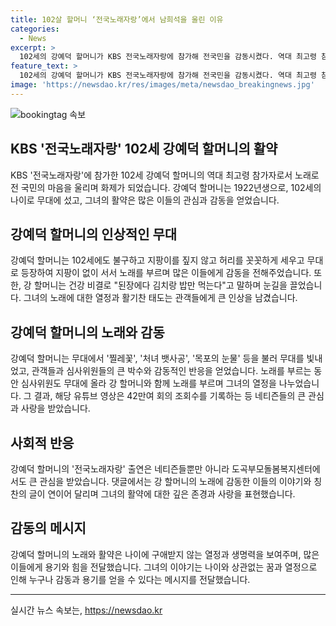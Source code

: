 ```yaml
---
title: 102살 할머니 ‘전국노래자랑’에서 남희석을 울린 이유
categories:
  - News
excerpt: >
  102세의 강예덕 할머니가 KBS 전국노래자랑에 참가해 전국민을 감동시켰다. 역대 최고령 참가자로 무대에 선 강 할머니의 감동적인 모습이 유튜브를 통해 화제가 되었다. 남희석 MC의 감동적인 소감과 함께, 강 할머니의 헌신적인 무대와 관객들의 반응은 네티즌으로부터 큰 주목을 받았다. 강 할머니의 강렬한 매력과 노래실력에 대한 동경과 존경의 목소리가 온라인 커뮤니티에 홍수처럼 이어졌다. 남희석의 페이스북에는 강 할머니의 유튜브 출연 영상과 함께 많은 사랑과 응원의 댓글이 달리는 등 큰 관심이 집중되고 있다.
feature_text: >
  102세의 강예덕 할머니가 KBS 전국노래자랑에 참가해 전국민을 감동시켰다. 역대 최고령 참가자로 무대에 선 강 할머니의 감동적인 모습이 유튜브를 통해 화제가 되었다. 남희석 MC의 감동적인 소감과 함께, 강 할머니의 헌신적인 무대와 관객들의 반응은 네티즌으로부터 큰 주목을 받았다. 강 할머니의 강렬한 매력과 노래실력에 대한 동경과 존경의 목소리가 온라인 커뮤니티에 홍수처럼 이어졌다. 남희석의 페이스북에는 강 할머니의 유튜브 출연 영상과 함께 많은 사랑과 응원의 댓글이 달리는 등 큰 관심이 집중되고 있다.
image: 'https://newsdao.kr/res/images/meta/newsdao_breakingnews.jpg'
---
```


<p><img src="https://newsdao.kr/res/images/meta/newsdao_breakingnews.jpg" alt="bookingtag 속보" /></p>

<h2 data-ke-size="size26">KBS '전국노래자랑' 102세 강예덕 할머니의 활약</h2>

<p data-ke-size="size16">KBS '전국노래자랑'에 참가한 102세 강예덕 할머니의 역대 최고령 참가자로서 노래로 전 국민의 마음을 울리며 화제가 되었습니다. 강예덕 할머니는 1922년생으로, 102세의 나이로 무대에 섰고, 그녀의 활약은 많은 이들의 관심과 감동을 얻었습니다.</p>

<h2 data-ke-size="size26">강예덕 할머니의 인상적인 무대</h2>

<p data-ke-size="size16">강예덕 할머니는 102세에도 불구하고 지팡이를 짚지 않고 허리를 꼿꼿하게 세우고 무대로 등장하여 지팡이 없이 서서 노래를 부르며 많은 이들에게 감동을 전해주었습니다. 또한, 강 할머니는 건강 비결로 "된장에다 김치랑 밥만 먹는다"고 말하며 눈길을 끌었습니다. 그녀의 노래에 대한 열정과 활기찬 태도는 관객들에게 큰 인상을 남겼습니다.</p>

<h2 data-ke-size="size26">강예덕 할머니의 노래와 감동</h2>

<p data-ke-size="size16">강예덕 할머니는 무대에서 '찔레꽃', '처녀 뱃사공', '목포의 눈물' 등을 불러 무대를 빛내었고, 관객들과 심사위원들의 큰 박수와 감동적인 반응을 얻었습니다. 노래를 부르는 동안 심사위원도 무대에 올라 강 할머니와 함께 노래를 부르며 그녀의 열정을 나누었습니다. 그 결과, 해당 유튜브 영상은 42만여 회의 조회수를 기록하는 등 네티즌들의 큰 관심과 사랑을 받았습니다.</p>

<h2 data-ke-size="size26">사회적 반응</h2>

<p data-ke-size="size16">강예덕 할머니의 '전국노래자랑' 출연은 네티즌들뿐만 아니라 도곡부모돌봄복지센터에서도 큰 관심을 받았습니다. 댓글에서는 강 할머니의 노래에 감동한 이들의 이야기와 칭찬의 글이 연이어 달리며 그녀의 활약에 대한 깊은 존경과 사랑을 표현했습니다.</p>

<h2 data-ke-size="size26">감동의 메시지</h2>

<p data-ke-size="size16">강예덕 할머니의 노래와 활약은 나이에 구애받지 않는 열정과 생명력을 보여주며, 많은 이들에게 용기와 힘을 전달했습니다. 그녀의 이야기는 나이와 상관없는 꿈과 열정으로 인해 누구나 감동과 용기를 얻을 수 있다는 메시지를 전달했습니다.</p>

<hr>
실시간 뉴스 속보는, <a href="https://newsdao.kr" rel="dofollow">https://newsdao.kr</a>


